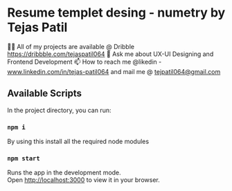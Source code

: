 # Resume templet desing - numetry by Tejas Patil

👨‍💻 All of my projects are available @ Dribble https://dribbble.com/tejaspatil064
💬 Ask me about UX-UI Designing and Frontend Development
📫 How to reach me @likedin - www.linkedin.com/in/tejas-patil064 and mail me @ tejpatil064@gmail.com

## Available Scripts

In the project directory, you can run:

### `npm i`

By using this install all the required node modules

### `npm start`

Runs the app in the development mode.\
Open [http://localhost:3000](http://localhost:3000) to view it in your browser.

